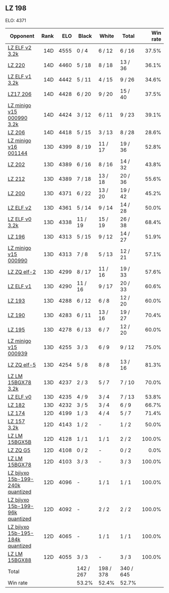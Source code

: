 ## LZ 198 ##

ELO: 4371

Opponent | Rank | ELO | Black | White | Total | Win rate
---------|-----:|----:|-------|-------|-------|-------:
[LZ ELF v2 3.2k](LZ%20ELF%20v2%203.2k.md) | 14D | 4555 | 0 / 4 | 6 / 12 | 6 / 16 | 37.5%
[LZ 220](LZ%20220.md) | 14D | 4460 | 5 / 18 | 8 / 18 | 13 / 36 | 36.1%
[LZ ELF v1 3.2k](LZ%20ELF%20v1%203.2k.md) | 14D | 4442 | 5 / 11 | 4 / 15 | 9 / 26 | 34.6%
[LZ17 206](LZ17%20206.md) | 14D | 4428 | 6 / 20 | 9 / 20 | 15 / 40 | 37.5%
[LZ minigo v15 000990 3.2k](LZ%20minigo%20v15%20000990%203.2k.md) | 14D | 4424 | 3 / 12 | 6 / 11 | 9 / 23 | 39.1%
[LZ 206](LZ%20206.md) | 14D | 4418 | 5 / 15 | 3 / 13 | 8 / 28 | 28.6%
[LZ minigo v16 001144](LZ%20minigo%20v16%20001144.md) | 13D | 4399 | 8 / 19 | 11 / 17 | 19 / 36 | 52.8%
[LZ 202](LZ%20202.md) | 13D | 4389 | 6 / 16 | 8 / 16 | 14 / 32 | 43.8%
[LZ 212](LZ%20212.md) | 13D | 4389 | 7 / 18 | 13 / 18 | 20 / 36 | 55.6%
[LZ 200](LZ%20200.md) | 13D | 4371 | 6 / 22 | 13 / 20 | 19 / 42 | 45.2%
[LZ ELF v2](LZ%20ELF%20v2.md) | 13D | 4361 | 5 / 14 | 9 / 14 | 14 / 28 | 50.0%
[LZ ELF v0 3.2k](LZ%20ELF%20v0%203.2k.md) | 13D | 4338 | 11 / 19 | 15 / 19 | 26 / 38 | 68.4%
[LZ 196](LZ%20196.md) | 13D | 4313 | 5 / 15 | 9 / 12 | 14 / 27 | 51.9%
[LZ minigo v15 000990](LZ%20minigo%20v15%20000990.md) | 13D | 4313 | 7 / 8 | 5 / 13 | 12 / 21 | 57.1%
[LZ ZQ elf-2](LZ%20ZQ%20elf-2.md) | 13D | 4299 | 8 / 17 | 11 / 16 | 19 / 33 | 57.6%
[LZ ELF v1](LZ%20ELF%20v1.md) | 13D | 4290 | 11 / 16 | 9 / 17 | 20 / 33 | 60.6%
[LZ 193](LZ%20193.md) | 13D | 4288 | 6 / 12 | 6 / 8 | 12 / 20 | 60.0%
[LZ 190](LZ%20190.md) | 13D | 4283 | 6 / 11 | 13 / 16 | 19 / 27 | 70.4%
[LZ 195](LZ%20195.md) | 13D | 4278 | 6 / 13 | 6 / 7 | 12 / 20 | 60.0%
[LZ minigo v15 000939](LZ%20minigo%20v15%20000939.md) | 13D | 4255 | 3 / 3 | 6 / 9 | 9 / 12 | 75.0%
[LZ ZQ elf-5](LZ%20ZQ%20elf-5.md) | 13D | 4254 | 5 / 8 | 8 / 8 | 13 / 16 | 81.3%
[LZ LM 15BGX78 3.2k](LZ%20LM%2015BGX78%203.2k.md) | 13D | 4237 | 2 / 3 | 5 / 7 | 7 / 10 | 70.0%
[LZ ELF v0](LZ%20ELF%20v0.md) | 13D | 4235 | 4 / 9 | 3 / 4 | 7 / 13 | 53.8%
[LZ 182](LZ%20182.md) | 13D | 4232 | 3 / 5 | 3 / 4 | 6 / 9 | 66.7%
[LZ 174](LZ%20174.md) | 12D | 4199 | 1 / 3 | 4 / 4 | 5 / 7 | 71.4%
[LZ 157 3.2k](LZ%20157%203.2k.md) | 12D | 4143 | 1 / 2 | - | 1 / 2 | 50.0%
[LZ LM 15BGX5B](LZ%20LM%2015BGX5B.md) | 12D | 4128 | 1 / 1 | 1 / 1 | 2 / 2 | 100.0%
[LZ ZQ G5](LZ%20ZQ%20G5.md) | 12D | 4108 | 0 / 2 | - | 0 / 2 | 0.0%
[LZ LM 15BGX78](LZ%20LM%2015BGX78.md) | 12D | 4103 | 3 / 3 | - | 3 / 3 | 100.0%
[LZ bjiyxo 15b-199-240k quantized](LZ%20bjiyxo%2015b-199-240k%20quantized.md) | 12D | 4096 | - | 1 / 1 | 1 / 1 | 100.0%
[LZ bjiyxo 15b-199-96k quantized](LZ%20bjiyxo%2015b-199-96k%20quantized.md) | 12D | 4092 | - | 2 / 2 | 2 / 2 | 100.0%
[LZ bjiyxo 15b-195-184k quantized](LZ%20bjiyxo%2015b-195-184k%20quantized.md) | 12D | 4065 | - | 1 / 1 | 1 / 1 | 100.0%
[LZ LM 15BGX88](LZ%20LM%2015BGX88.md) | 12D | 4055 | 3 / 3 | - | 3 / 3 | 100.0%
Total | | | 142 / 267 | 198 / 378 | 340 / 645 | 
Win rate| | | 53.2% | 52.4% | 52.7% | 

